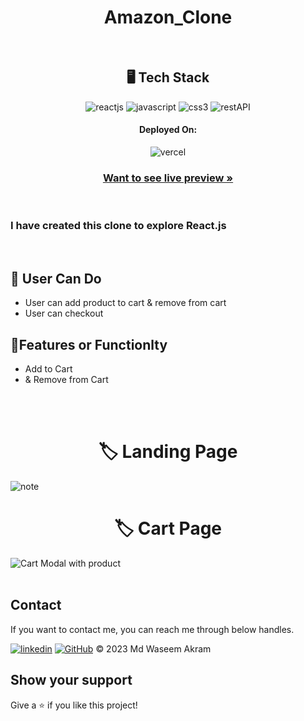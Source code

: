 <h1 align="center">Amazon_Clone</h1>
<!-- <h3 align="center">Your Personal Note Organizer</h3> -->
<br />
<h2 align="center">🖥️ Tech Stack</h2>
<p align="center">
<!--    <img src="https://img.shields.io/badge/Next.js-black?style=for-the-badge&logo=nextdotjs&logoColor=white" alt="nextjs" /> -->
     <img src="https://img.shields.io/badge/React-20232A?style=for-the-badge&logo=react&logoColor=61DAFB" alt="reactjs" />
     <img src="https://img.shields.io/badge/JavaScript-323330?style=for-the-badge&logo=javascript&logoColor=F7DF1E" alt="javascript" />
     <img src="https://img.shields.io/badge/CSS3-1572B6?style=for-the-badge&logo=css3&logoColor=white" alt="css3" />
     <img src="https://img.shields.io/badge/Rest_API-02303A?style=for-the-badge&logo=react-router&logoColor=white" alt="restAPI" />
<!--   <img src="https://img.shields.io/badge/Json%20Web%20Token-339933?style=for-the-badge&logo=jsonwebtoken&logoColor=white" alt="Jwt"/> -->
<!--   <img src="https://img.shields.io/badge/HTML5-E34F26?style=for-the-badge&logo=html5&logoColor=white" alt="html5" /> -->
<!--   <img src="https://img.shields.io/badge/Bcrypt-8A2BE2?style=for-the-badge&logo=bcrypt&logoColor=white" alt="bcrypt"/> -->
<!--    <img src="https://img.shields.io/badge/Mongoose-02303A?style=for-the-badge&logo=mongoose&logoColor=white&color=red" alt="mongoose"/> -->
</p>
<h4 align="center">Deployed On:</h4>
<p align="center">  
  <img src="https://img.shields.io/badge/Vercel-00C7B7?style=for-the-badge&logo=vercel&logoColor=white" alt="vercel" />
</p>
<h3 align="center"><a href="https://gorgeous-moxie-1463ef.netlify.app/" target="_blank"><strong>Want to see live preview »</strong></a></h3>
<br />
<h3>
   I have created this clone to explore React.js
</h3>
<br />

## 🚀 User Can Do
- User can add product to cart & remove from cart
- User can checkout
## 🚀Features or Functionlty
- Add to Cart
- & Remove from Cart
<br />
<br />
<h1 align="center"> 🏷️ Landing Page</h1>
<img src="https://github.com/Waseem49/Amazon-Clone/assets/111652485/dfb4fc03-70da-4def-91cf-ed2742bec0fe" width="auto" alt="note"/>
<br />
<h1 align="center"> 🏷️ Cart Page</h1>
<img src="https://github.com/Waseem49/Amazon-Clone/assets/111652485/df1dac0f-fa3a-4f19-affa-6aa485b72b3c" width="auto" alt="Cart Modal with product"/>
<br />
<br />
<h2 >Contact</h2>   
If you want to contact me, you can reach me through below handles. 
<br />
   
[![linkedin](https://img.shields.io/badge/Md_Waseem_Akram-0077B5?style=for-the-badge&logo=linkedin&logoColor=white)](https://www.linkedin.com/in/waseem49/)
[![GitHub](https://img.shields.io/badge/Md_Waseem_Akram-20232A?style=for-the-badge&logo=Github&logoColor=white)](https://github.com/Waseem49)
© 2023 Md Waseem Akram

## Show your support
Give a ⭐️ if you like this project!
